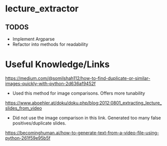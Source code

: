 # lecture_extractor

## TODOS
- Implement Argparse
- Refactor into methods for readability

# Useful Knowledge/Links
https://medium.com/@somilshah112/how-to-find-duplicate-or-similar-images-quickly-with-python-2d636af9452f
- Used this method for image comparisons. Offers more tunability

https://www.aboehler.at/doku/doku.php/blog:2012:0801_extracting_lecture_slides_from_video
- Did not use the image comparison in this link. Generated too many false positives/duplicate slides.

https://becominghuman.ai/how-to-generate-text-from-a-video-file-using-python-261f59e95b5f
